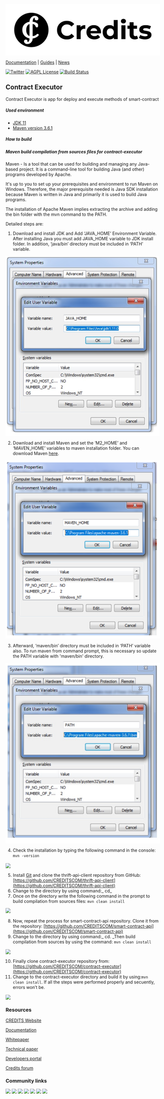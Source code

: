<img src="https://raw.githubusercontent.com/CREDITSCOM/Documentation/master/Src/Logo_Credits_horizontal_black.png" align="center">

[Documentation](https://developers.credits.com/en/Articles/Platform) \|
[Guides](https://developers.credits.com/en/Articles/Guides) \|
[News](https://credits.com/en/Home/News)

[![Twitter](https://img.shields.io/twitter/follow/creditscom.svg?label=Follow&style=social)](https://twitter.com/intent/follow?screen_name=creditscom)
[![AGPL License](https://img.shields.io/github/license/CREDITSCOM/ewa.svg?color=green&style=plastic)](contract-executor/LICENSE)
[![Build Status](http://161.156.96.18:8080/buildStatus/icon?job=ewa_build&lastBuild)](http://161.156.96.18:8080/job/ewa_build/lastBuild/)

## Contract Executor
Contract Executor is app for deploy and execute methods of smart-contract


##### Used environment
- [JDK 11](https://openjdk.java.net/projects/jdk/11/)
- [Maven version 3.6.1](https://maven.apache.org/docs/3.6.1/release-notes.html) 

##### How to build
##### Maven build compilation from sources files for contract-executor

Maven - Is a tool that can be used for building and managing any Java-based project. It is a command-line tool for building Java (and other) programs developed by Apache.

It's up to you to set up your prerequisites and environment to run Maven on Windows. Therefore, the major prerequisite needed is Java SDK installation because Maven is written in Java and primarily it is used to build Java programs.

The installation of Apache Maven implies extracting the archive and adding the bin folder with the mvn command to the PATH.

Detailed steps are:



1. Download and install JDK and Add ‘JAVA_HOME’ Environment Variable. After installing Java you must add JAVA_HOME variable to JDK install folder. In addition, ‘java/bin’ directory must be included in ‘PATH’ variable.

    

<img src="https://github.com/CREDITSCOM/contract-executor/blob/bug_bounty/images/1.PNG" align="center">


2. Download and install Maven and set the ‘M2_HOME’ and ‘MAVEN_HOME’ variables to maven installation folder. You can download Maven [here](https://maven.apache.org/download.cgi).

    

<img src="https://github.com/CREDITSCOM/contract-executor/blob/bug_bounty/images/2.PNG" align="center">



3. Afterward, ‘maven/bin’ directory must be included in ‘PATH’ variable also. To run maven from command prompt, this is necessary so update the PATH variable with 'maven/bin' directory. 

    

<img src="https://github.com/CREDITSCOM/contract-executor/blob/bug_bounty/images/3.PNG" align="center">



4. Check the installation by typing the following command in the console:
``` mvn -version```

    
<img src="https://github.com/CREDITSCOM/contract-executor/blob/bug_bounty/images/4.PNG" align="center">



5. Install [Git](https://git-scm.com/download/win) and clone the thrift-api-client repository from GitHub: [https://github.com/CREDITSCOM/thrift-api-client](https://github.com/CREDITSCOM/thrift-api-client)
6. Change to the directory by using command:_ cd_
7. Once on the directory write the following command in the prompt to build compilation from sources files: 
```mvn clean install```



<img src="https://github.com/CREDITSCOM/contract-executor/blob/bug_bounty/images/5.PNG">


8. Now, repeat the process for smart-contract-api repository. Clone it from the repository: [https://github.com/CREDITSCOM/smart-contract-api](https://github.com/CREDITSCOM/smart-contract-api)
9. Change to the directory by using command:_ cd. _Then build compilation from sources by using the command: 
```mvn clean install```

<img src="https://github.com/CREDITSCOM/contract-executor/blob/bug_bounty/images/6.PNG" align="center">


10. Finally clone contract-executor repository from: [https://github.com/CREDITSCOM/contract-executor](https://github.com/CREDITSCOM/contract-executor)
11. Change to the contract-executor directory and build it by using:```mvn clean install```. If all the steps were performed properly and secuently, errors won’t be.

<img src="https://github.com/CREDITSCOM/contract-executor/blob/bug_bounty/images/7.PNG" align="center">


<h3>Resources</h3>

<a href="https://credits.com//">CREDITS Website</a>

<a href="https://github.com/CREDITSCOM/DOCUMENTATION">Documentation</a>

<a href="https://credits.com/Content/Docs/TechnicalWhitePaperCREDITSEng.pdf">Whitepaper</a>

<a href="https://credits.com/Content/Docs/TechnicalPaperENG.pdf">Technical paper</a>

<a href="https://developers.credits.com/">Developers portal</a>

<a href="http://forum.credits.com/">Credits forum</a>
<h3>Community links</h3>
   <a href="https://t.me/creditscom"><img src ="https://simpleicons.org/icons/telegram.svg" height=40 widht=40 ></a>
   <a href="https://twitter.com/creditscom"><img src ="https://simpleicons.org/icons/twitter.svg" height=40 widht=40 ></a>
   <a href="https://www.reddit.com/r/CreditsOfficial/"><img src ="https://simpleicons.org/icons/reddit.svg" height=40 widht=40></a> 
   <a href="https://medium.com/@credits"><img src="https://simpleicons.org/icons/medium.svg" height=40 widht=40></a>
   <a href="https://www.instagram.com/credits_com/"><img src="https://simpleicons.org/icons/facebook.svg" height=40 widht=40></a>
   <a href="https://www.facebook.com/creditscom"><img src="https://simpleicons.org/icons/instagram.svg" height=40 widht=40></a>
   <a href="https://www.youtube.com/channel/UC7kjX_jgauCqmf_a4fqLGOQ"><img src="https://simpleicons.org/icons/youtube.svg" height=40 widht=40></a>
